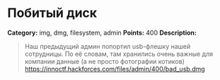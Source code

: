 # Побитый диск


**Category:** img, dmg, filesystem, admin
**Points:** 400
**Description:**

> Наш предыдущий админ попортил usb-флешку нашей сотрудницы. По её словам, там хранились очень важные для компании данные (а не просто фотографии котиков) 
> https://innoctf.hackforces.com/files/admin/400/bad_usb.dmg
